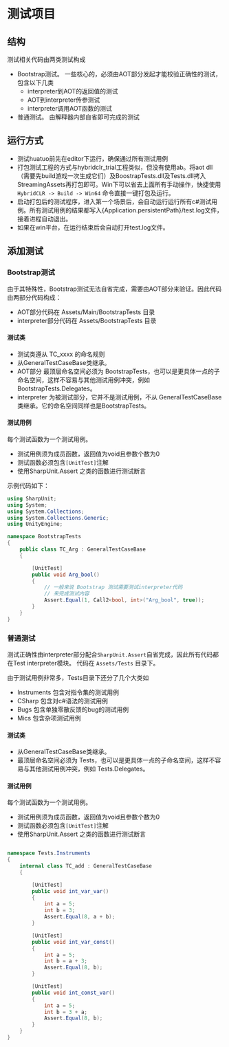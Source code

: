 # 测试项目

## 结构

测试相关代码由两类测试构成

- Bootstrap测试。 一些核心的，必须由AOT部分发起才能校验正确性的测试，包含以下几类
  - interpreter到AOT的返回值的测试
  - AOT到interpreter传参测试
  - interpreter调用AOT函数的测试
- 普通测试。 由解释器内部自省即可完成的测试

## 运行方式

- 测试huatuo前先在editor下运行，确保通过所有测试用例
- 打包测试工程的方式与hybridclr_trial工程类似，但没有使用ab。将aot dll（需要先build游戏一次生成它们）及BoostrapTests.dll及Tests.dll拷入StreamingAssets再打包即可。Win下可以省去上面所有手动操作，快捷使用 `HybridCLR -> Build -> Win64` 命令直接一键打包及运行。
- 启动打包后的测试程序，进入第一个场景后，会自动运行运行所有c#测试用例。所有测试用例的结果都写入{Application.persistentPath}/test.log文件，接着进程自动退出。
- 如果在win平台，在运行结束后会自动打开test.log文件。

## 添加测试

### Bootstrap测试

由于其特殊性，Bootstrap测试无法自省完成，需要由AOT部分来验证。因此代码由两部分代码构成：

- AOT部分代码在 Assets/Main/BootstrapTests 目录
- interpreter部分代码在 Assets/BootstrapTests 目录

#### 测试类

- 测试类遵从 TC_xxxx 的命名规则
- 从GeneralTestCaseBase类继承。
- AOT部分 最顶层命名空间必须为 BootstrapTests，也可以是更具体一点的子命名空间，这样不容易与其他测试用例冲突，例如 BootstrapTests.Delegates。
- interpreter 为被测试部分，它并不是测试用例，不从 GeneralTestCaseBase类继承。它的命名空间同样也是BootstrapTests。

#### 测试用例

每个测试函数为一个测试用例。

- 测试用例须为成员函数，返回值为void且参数个数为0
- 测试函数必须包含`[UnitTest]`注解
- 使用SharpUnit.Assert 之类的函数进行测试断言

示例代码如下：

```c#
using SharpUnit;
using System;
using System.Collections;
using System.Collections.Generic;
using UnityEngine;

namespace BootstrapTests
{
    public class TC_Arg : GeneralTestCaseBase
    {

        [UnitTest]
        public void Arg_bool()
        {
            // 一般来说 Bootstrap 测试需要测试interpreter代码
            // 来完成测试内容
            Assert.Equal(1, Call2<bool, int>("Arg_bool", true));
        }
    }
}


```

### 普通测试

测试正确性由interpreter部分配合`SharpUnit.Assert`自省完成，因此所有代码都在Test interpreter模块。
代码在 `Assets/Tests` 目录下。

由于测试用例非常多，Tests目录下还分了几个大类如

- Instruments 包含对指令集的测试用例
- CSharp 包含对c#语法的测试用例
- Bugs 包含单独零散反馈的bug的测试用例
- Mics 包含杂项测试用例

#### 测试类

- 从GeneralTestCaseBase类继承。
- 最顶层命名空间必须为 Tests，也可以是更具体一点的子命名空间，这样不容易与其他测试用例冲突，例如 Tests.Delegates。

#### 测试用例

每个测试函数为一个测试用例。

- 测试用例须为成员函数，返回值为void且参数个数为0
- 测试函数必须包含`[UnitTest]`注解
- 使用SharpUnit.Assert 之类的函数进行测试断言

```csharp

namespace Tests.Instruments
{
    internal class TC_add : GeneralTestCaseBase
    {

        [UnitTest]
        public void int_var_var()
        {
            int a = 5;
            int b = 3;
            Assert.Equal(8, a + b);
        }

        [UnitTest]
        public void int_var_const()
        {
            int a = 5;
            int b = a + 3;
            Assert.Equal(8, b);
        }

        [UnitTest]
        public void int_const_var()
        {
            int a = 5;
            int b = 3 + a;
            Assert.Equal(8, b);
        }
    }
}

```
